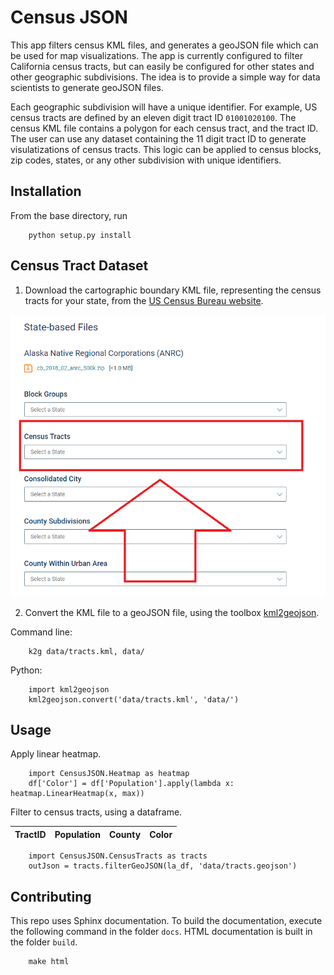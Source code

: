 # Census JSON

This app filters census KML files, and generates a geoJSON file which can be used for map visualizations. The app is currently configured to filter California census tracts, but can easily be configured for other states and other geographic subdivisions. The idea is to provide a simple way for data scientists to generate geoJSON files.

Each geographic subdivision will have a unique identifier. For example, US census tracts are defined by an eleven digit tract ID `01001020100`. The census KML file contains a polygon for each census tract, and the tract ID. The user can use any dataset containing the 11 digit tract ID to generate visulatizations of  census tracts. This logic can be applied to census blocks, zip codes, states, or any other subdivision with unique identifiers.


## Installation
From the base directory, run

		python setup.py install


## Census Tract Dataset
1. Download the cartographic boundary KML file, representing the census tracts for your state, from the [US Census Bureau website](https://www.census.gov/geographies/mapping-files/time-series/geo/kml-cartographic-boundary-files.html).

![Download location](src/img/download_uscb.png)

2. Convert the KML file to a geoJSON file, using the toolbox [kml2geojson](https://github.com/mrcagney/kml2geojson).

Command line:
		
		k2g data/tracts.kml, data/

Python:
		
		import kml2geojson
		kml2geojson.convert('data/tracts.kml', 'data/')

## Usage

Apply linear heatmap.

		import CensusJSON.Heatmap as heatmap
		df['Color'] = df['Population'].apply(lambda x: heatmap.LinearHeatmap(x, max))


Filter to census tracts, using a dataframe.

| TractID | Population | County | Color |
| -- | -- | -- | -- |

		import CensusJSON.CensusTracts as tracts
		outJson = tracts.filterGeoJSON(la_df, 'data/tracts.geojson')


## Contributing
This repo uses Sphinx documentation. To build the documentation, execute the following command in the folder `docs`. HTML documentation is built in the folder `build`.


		make html

